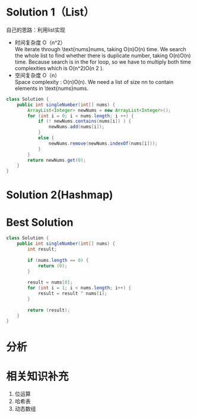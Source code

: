 # Solution 1（List）
自己的思路：利用list实现
+ 时间复杂度 O（n^2）
<br> We iterate through \text{nums}nums, taking O(n)O(n) time. We search the whole list to find whether there is duplicate number, taking O(n)O(n) time. Because search is in the for loop, so we have to multiply both time complexities which is O(n^2)O(n 
2
 ).
+ 空间复杂度 O（n）
<br> Space complexity : O(n)O(n). We need a list of size nn to contain elements in \text{nums}nums. 

```Java
class Solution {
    public int singleNumber(int[] nums) {
        ArrayList<Integer> newNums = new ArrayList<Integer>();
        for (int i = 0; i < nums.length; i ++) {
            if (! newNums.contains(nums[i]) ) {
                newNums.add(nums[i]);
            }
            else {
                newNums.remove(newNums.indexOf(nums[i]));
            }
        }
        return newNums.get(0);
    }
}
```
# Solution 2(Hashmap)

# Best Solution 
```Java
class Solution {
    public int singleNumber(int[] nums) {
        int result;
        
        if (nums.length == 0) {
            return (0);
        }
        
        result = nums[0];
        for (int i = 1; i < nums.length; i++) {
            result = result ^ nums[i];
        }
        
        return (result);
    }
}
```
# 分析
# 相关知识补充
1. 位运算
2. 哈希表
3. 动态数组
